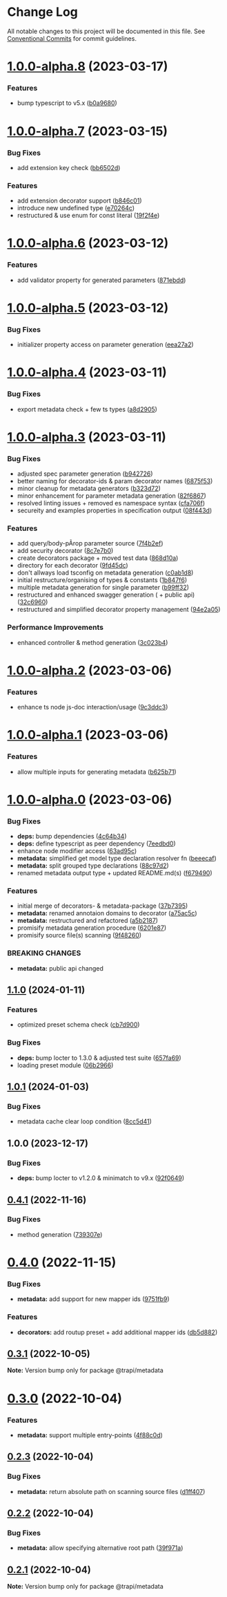 # Change Log

All notable changes to this project will be documented in this file.
See [Conventional Commits](https://conventionalcommits.org) for commit guidelines.

# [1.0.0-alpha.8](https://github.com/Tada5hi/trapi/compare/@trapi/metadata@1.0.0-alpha.7...@trapi/metadata@1.0.0-alpha.8) (2023-03-17)


### Features

* bump typescript to v5.x ([b0a9680](https://github.com/Tada5hi/trapi/commit/b0a9680b156c74790aaca9190e1bb9b69da511b9))





# [1.0.0-alpha.7](https://github.com/Tada5hi/trapi/compare/@trapi/metadata@1.0.0-alpha.6...@trapi/metadata@1.0.0-alpha.7) (2023-03-15)


### Bug Fixes

* add extension key check ([bb6502d](https://github.com/Tada5hi/trapi/commit/bb6502d8b99f5d960a35dc50eeefef64b501d8cf))


### Features

* add extension decorator support ([b846c01](https://github.com/Tada5hi/trapi/commit/b846c01bf77d097a54c6731ee16030337eac06ca))
* introduce new undefined type ([e70264c](https://github.com/Tada5hi/trapi/commit/e70264c43b03d3bfc9afeb36dc33d3b61c04e530))
* restructured & use enum for const literal ([19f2f4e](https://github.com/Tada5hi/trapi/commit/19f2f4e52b7ced88b420aa4e13557ac4c17e646e))





# [1.0.0-alpha.6](https://github.com/Tada5hi/trapi/compare/@trapi/metadata@1.0.0-alpha.5...@trapi/metadata@1.0.0-alpha.6) (2023-03-12)


### Features

* add validator property for generated parameters ([871ebdd](https://github.com/Tada5hi/trapi/commit/871ebdd4fd8b27a2d75dead68e55a53a5cff7d20))





# [1.0.0-alpha.5](https://github.com/Tada5hi/trapi/compare/@trapi/metadata@1.0.0-alpha.4...@trapi/metadata@1.0.0-alpha.5) (2023-03-12)


### Bug Fixes

* initializer property access on parameter generation ([eea27a2](https://github.com/Tada5hi/trapi/commit/eea27a29d55faad450e7aa1867c1ff6bf81a785f))





# [1.0.0-alpha.4](https://github.com/Tada5hi/trapi/compare/@trapi/metadata@1.0.0-alpha.3...@trapi/metadata@1.0.0-alpha.4) (2023-03-11)


### Bug Fixes

* export metadata check + few ts types ([a8d2905](https://github.com/Tada5hi/trapi/commit/a8d2905dc603e135f0ccfff7864dbe168a35a123))





# [1.0.0-alpha.3](https://github.com/Tada5hi/trapi/compare/@trapi/metadata@1.0.0-alpha.2...@trapi/metadata@1.0.0-alpha.3) (2023-03-11)


### Bug Fixes

* adjusted spec parameter generation ([b942726](https://github.com/Tada5hi/trapi/commit/b942726794287db793af6aa23fe64e25c2c5ae7e))
* better naming for decorator-ids & param decorator names ([6875f53](https://github.com/Tada5hi/trapi/commit/6875f53d7f5a2379ef19933626e46885ce3fcadc))
* minor cleanup for metadata generators ([b323d72](https://github.com/Tada5hi/trapi/commit/b323d726c02663167c911589225682d4463338e5))
* minor enhancement for parameter metadata generation ([82f6867](https://github.com/Tada5hi/trapi/commit/82f6867d5c1dd30e76d75ad9055bff817aefa275))
* resolved linting issues + removed es namespace syntax ([cfa706f](https://github.com/Tada5hi/trapi/commit/cfa706fb16bd90890793a5bbcb34799026c68aca))
* secureity and examples properties in specification output ([08f443d](https://github.com/Tada5hi/trapi/commit/08f443d791c51911f865be626fe439420ee3e3d0))


### Features

* add query/body-pÃrop parameter source ([7f4b2ef](https://github.com/Tada5hi/trapi/commit/7f4b2efcc74679fc014433acafdd48c891e3e07e))
* add security decorator ([8c7e7b0](https://github.com/Tada5hi/trapi/commit/8c7e7b0f5dbc2c8b9a24cacbf2851fb778fa1a39))
* create decorators package + moved test data ([868d10a](https://github.com/Tada5hi/trapi/commit/868d10abfa7895bedba352d871254a8f98f47776))
* directory for each decorator ([9fd45dc](https://github.com/Tada5hi/trapi/commit/9fd45dc1efe520f79c8c3a6d4bdd05c86af9895c))
* don't allways load tsconfig on metadata generation ([c0ab1d8](https://github.com/Tada5hi/trapi/commit/c0ab1d8155502fd3bd8edb1e656d646649c76b78))
* initial restructure/organising of types & constants ([1b847f6](https://github.com/Tada5hi/trapi/commit/1b847f6f61f8a7231d290c6f84fd523de6c6ea42))
* multiple metadata generation for single parameter ([b99ff32](https://github.com/Tada5hi/trapi/commit/b99ff322f156c3aa717db8b1045af5a34a587a78))
* restructured and enhanced swagger generation ( + public api) ([32c6960](https://github.com/Tada5hi/trapi/commit/32c69603edf8d34875ef145dd07da97b912b712b))
* restructured and simplified decorator property management ([94e2a05](https://github.com/Tada5hi/trapi/commit/94e2a05841dd826a9c48a95fdcbf670dd92cbf8a))


### Performance Improvements

* enhanced controller & method generation ([3c023b4](https://github.com/Tada5hi/trapi/commit/3c023b4525559a9dff34c6113ba33d6f4c9b0986))





# [1.0.0-alpha.2](https://github.com/Tada5hi/trapi/compare/@trapi/metadata@1.0.0-alpha.1...@trapi/metadata@1.0.0-alpha.2) (2023-03-06)


### Features

* enhance ts node js-doc interaction/usage ([9c3ddc3](https://github.com/Tada5hi/trapi/commit/9c3ddc372b0e73e2ecdc035912dabacc1076541a))





# [1.0.0-alpha.1](https://github.com/Tada5hi/trapi/compare/@trapi/metadata@1.0.0-alpha.0...@trapi/metadata@1.0.0-alpha.1) (2023-03-06)


### Features

* allow multiple inputs for generating metadata ([b625b71](https://github.com/Tada5hi/trapi/commit/b625b715d61c085d5438dd1941ee1206e93bef78))





# [1.0.0-alpha.0](https://github.com/Tada5hi/trapi/compare/@trapi/metadata@0.4.1...@trapi/metadata@1.0.0-alpha.0) (2023-03-06)


### Bug Fixes

* **deps:** bump dependencies ([4c64b34](https://github.com/Tada5hi/trapi/commit/4c64b3476e5aa789a784eff65710b57a2795a330))
* **deps:** define typescript as peer dependency ([7eedbd0](https://github.com/Tada5hi/trapi/commit/7eedbd0156067fd9198162884ed5a12696d8b3fd))
* enhance node modifier access ([63ad95c](https://github.com/Tada5hi/trapi/commit/63ad95c8d0870ffabc58aed26c93f588a7220d2b))
* **metadata:** simplified get model type declaration resolver fn ([beeecaf](https://github.com/Tada5hi/trapi/commit/beeecaff828b7c3b0ffc323d66f26ca22ba95926))
* **metadata:** split grouped type declarations ([88c97d2](https://github.com/Tada5hi/trapi/commit/88c97d253eaf9b27a87cd7f7799177bc33e03d34))
* renamed metadata output type + updated README.md(s) ([f679490](https://github.com/Tada5hi/trapi/commit/f6794908e1bf59e7436f770c689764bdb264255a))


### Features

* initial merge of decorators- & metadata-package ([37b7395](https://github.com/Tada5hi/trapi/commit/37b73953be9f8accb551c8a661c507ae2974db11))
* **metadata:** renamed annotaion domains to decorator ([a75ac5c](https://github.com/Tada5hi/trapi/commit/a75ac5c60f6013c5270bc8e943f6f2b91e87e24d))
* **metadata:** restructured and refactored ([a5b2187](https://github.com/Tada5hi/trapi/commit/a5b2187e8080ca5084afb3d262c0434eeb7e9f42))
* promisify metadata generation procedure ([6201e87](https://github.com/Tada5hi/trapi/commit/6201e875027561dea0b42f53a6a2a1db1d930f24))
* promisify source file(s) scanning ([9f48260](https://github.com/Tada5hi/trapi/commit/9f48260ffd8758731770f4a1c79fc503748627bb))


### BREAKING CHANGES

* **metadata:** public api changed





## [1.1.0](https://github.com/tada5hi/trapi/compare/metadata-v1.0.1...metadata-v1.1.0) (2024-01-11)


### Features

* optimized preset schema check ([cb7d900](https://github.com/tada5hi/trapi/commit/cb7d900621e2bb84f9a62e49acb13a3d750a2faa))


### Bug Fixes

* **deps:** bump locter to 1.3.0 & adjusted test suite ([657fa69](https://github.com/tada5hi/trapi/commit/657fa696fd55040ee08eded622049c8f031275da))
* loading preset module ([06b2966](https://github.com/tada5hi/trapi/commit/06b29662248a9d459cb9bbca0a2455d5af9c3966))

## [1.0.1](https://github.com/tada5hi/trapi/compare/metadata-v1.0.0...metadata-v1.0.1) (2024-01-03)


### Bug Fixes

* metadata cache clear loop condition ([8cc5d41](https://github.com/tada5hi/trapi/commit/8cc5d41f83878ac17e961232e4ea080fb54f3f40))

## 1.0.0 (2023-12-17)


### Bug Fixes

* **deps:** bump locter to v1.2.0 & minimatch to v9.x ([92f0649](https://github.com/tada5hi/trapi/commit/92f0649ac58018a15b62994c3e14532ca8da52d3))

## [0.4.1](https://github.com/Tada5hi/trapi/compare/@trapi/metadata@0.4.0...@trapi/metadata@0.4.1) (2022-11-16)


### Bug Fixes

* method generation ([739307e](https://github.com/Tada5hi/trapi/commit/739307e2459b8c2c3aecd8137452bdb1dae7d257))





# [0.4.0](https://github.com/Tada5hi/trapi/compare/@trapi/metadata@0.3.1...@trapi/metadata@0.4.0) (2022-11-15)


### Bug Fixes

* **metadata:** add support for new mapper ids ([9751fb9](https://github.com/Tada5hi/trapi/commit/9751fb96771c0fd305d53378fba6db05f1552744))


### Features

* **decorators:** add routup preset + add additional mapper ids ([db5d882](https://github.com/Tada5hi/trapi/commit/db5d8823edd5d41a1147ec256dcfa846a89e9f51))





## [0.3.1](https://github.com/Tada5hi/trapi/compare/@trapi/metadata@0.3.0...@trapi/metadata@0.3.1) (2022-10-05)

**Note:** Version bump only for package @trapi/metadata





# [0.3.0](https://github.com/Tada5hi/trapi/compare/@trapi/metadata@0.2.3...@trapi/metadata@0.3.0) (2022-10-04)


### Features

* **metadata:** support multiple entry-points ([4f88c0d](https://github.com/Tada5hi/trapi/commit/4f88c0d58b69d61e634c9941f550371289efb2e0))





## [0.2.3](https://github.com/Tada5hi/trapi/compare/@trapi/metadata@0.2.2...@trapi/metadata@0.2.3) (2022-10-04)


### Bug Fixes

* **metadata:** return absolute path on scanning source files ([d1ff407](https://github.com/Tada5hi/trapi/commit/d1ff40760865c1db297253298c51159d06fa68fd))





## [0.2.2](https://github.com/Tada5hi/trapi/compare/@trapi/metadata@0.2.1...@trapi/metadata@0.2.2) (2022-10-04)


### Bug Fixes

* **metadata:** allow specifying alternative root path ([39f971a](https://github.com/Tada5hi/trapi/commit/39f971aa2d8dd6548d72094bcb0245b31f446d01))





## [0.2.1](https://github.com/Tada5hi/trapi/compare/@trapi/metadata@0.2.0...@trapi/metadata@0.2.1) (2022-10-04)

**Note:** Version bump only for package @trapi/metadata
